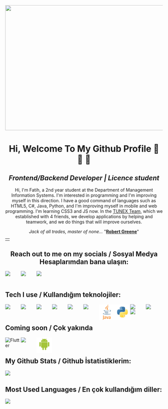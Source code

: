 <img src="https://media3.giphy.com/media/3oEdvbRHem1psqd7a0/giphy.gif?cid=ecf05e47w4bf85frjbpszcxmwkqnoip0eaqwe11nxqsoldxx&rid=giphy.gif&ct=g" width="850" height="400" >

<h1 align="center" dir="auto"><b> Hi, Welcome To My Github Profile 👋 👋 👋</b></h1>

<h2 align="center" dir="auto"><i>Frontend/Backend Developer | Licence student</i></h2>

<p align="center" dir="auto">
Hi, I'm Fatih, a 2nd year student at the Department of Management Information Systems. I'm interested in programming and I'm improving myself in this direction. I have a good command of languages such as HTML5, C#, Java, Python, and I'm improving myself in mobile and web programming. I'm learning CSS3 and JS now. In the <a href="https://www.tunexdigital.com" target="_blank">TUNEX Team</a>, which we established with 4 friends, we develop applications by helping and teamwork, and we do things that will improve ourselves.
</p>

<p align="center" dir="auto"><em> Jack of all trades, master of none... </em>"<b><ins>Robert Greene</ins></b>"</p>

<table>
  <tr>
    <td>
      <label for="viewers"><a href= "![](https://komarev.com/ghpvc/?username=lamartune&color=blueviolet&style=for-the-badge)"></a></label>
    </td>
  </tr>
</table>

<h2 align="center" dir="auto"><b>Reach out to me on my socials / Sosyal Medya Hesaplarımdan bana ulaşın:</b></h2>

[<img width="50" src="https://cdn-icons.flaticon.com/png/512/3938/premium/3938026.png?token=exp=1659680096~hmac=f336f56cb95fd7ad7541cb5a0916f0ac" align="left" dir="auto" />][Youtube]

[<img width="50" src="https://cdn-icons.flaticon.com/png/512/2504/premium/2504947.png?token=exp=1659680157~hmac=fbb69bd1c98c0f259c29ae6982061faa" align="left" dir="auto" />][Twitter]

[<img width="50" src="https://cdn-icons.flaticon.com/png/512/2504/premium/2504923.png?token=exp=1659680206~hmac=6e221e88e44521938c91711a79e572e7" align="left" dir="auto" />][LinkedIn]

<!--[<img width="50" src="https://cdn-icons-png.flaticon.com/512/1409/1409946.png" align="center" dir="auto" />][Instagram]-->

[youtube]:https://www.youtube.com/channel/UCL1zbUNW_z8f_qKCxrz4KYg
[twitter]:https://twitter.com/yaafatii
[linkedin]:https://www.linkedin.com/in/fatih-t%C3%BCn-51b050228/
<!--[instagram]:https://www.instagram.com/tunfatih/?hl=tr-->

<br></br>

<h2><b>Tech I use / Kullandığım teknolojiler:</b></h2>

<img align="left" src="https://raw.githubusercontent.com/danielcranney/readme-generator/main/public/icons/skills/html5-colored.svg" width="50">
<img align="left" src="https://raw.githubusercontent.com/danielcranney/readme-generator/main/public/icons/skills/css3-colored.svg" width="50">
<img align="left" src="https://raw.githubusercontent.com/danielcranney/readme-generator/main/public/icons/skills/javascript-colored.svg" width="50">
<img align="left" src="https://raw.githubusercontent.com/danielcranney/readme-generator/main/public/icons/skills/csharp-colored.svg" width="50">
<img align="left" src="https://raw.githubusercontent.com/danielcranney/readme-generator/main/public/icons/skills/mysql-colored.svg" width="50">
<img align="left" src="https://cdn-icons-png.flaticon.com/512/2772/2772128.png" width="50">
<img align="left" src="https://raw.githubusercontent.com/github/explore/5b3600551e122a3277c2c5368af2ad5725ffa9a1/topics/java/java.png" width="50">
<img align="left" src="https://raw.githubusercontent.com/github/explore/80688e429a7d4ef2fca1e82350fe8e3517d3494d/topics/python/python.png" width="50">
<img align="left" src="https://raw.githubusercontent.com/danielcranney/readme-generator/main/public/icons/skills/photoshop-colored.svg" width="50">
<img align="left" src="https://raw.githubusercontent.com/danielcranney/readme-generator/main/public/icons/skills/illustrator-colored.svg" width="50">
<img align="left" src="https://raw.githubusercontent.com/danielcranney/readme-generator/main/public/icons/skills/premierepro-colored.svg" width="50">

<br></br>

<h2><b> Coming soon / Çok yakında </b></h2>

<img align="left" src="https://raw.githubusercontent.com/danielcranney/readme-generator/main/public/icons/skills/flutter-colored.svg" width="50" title="Flutter">
<img align="left" src="https://camo.githubusercontent.com/76ae44a94388e048be2d8f5730d221c844f291162e6c5cdd632b1623a1b859f8/68747470733a2f2f7777772e766563746f726c6f676f2e7a6f6e652f6c6f676f732f6b6f746c696e6c616e672f6b6f746c696e6c616e672d69636f6e2e737667" width="50">
<img align="left" src="https://raw.githubusercontent.com/devicons/devicon/master/icons/android/android-original-wordmark.svg" width="50">

<br></br>

<h2><b> My Github Stats / Github İstatistiklerim: </b></h2>
<img src = "https://github-readme-stats.vercel.app/api?username=Lamartune&theme=radical&show_icons=true" width="850" >


<h2><b> Most Used Languages / En çok kullandığım diller: </b></h2>
<img src = "https://github-readme-stats.vercel.app/api/top-langs/?username=Lamartune&layout=compact" width="850">
